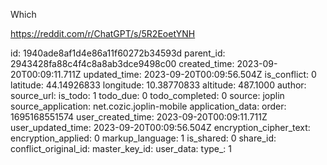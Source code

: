 Which

https://reddit.com/r/ChatGPT/s/5R2EoetYNH

id: 1940ade8af1d4e86a11f60272b34593d
parent_id: 2943428fa88c4f4c8a8ab3dce9498c00
created_time: 2023-09-20T00:09:11.711Z
updated_time: 2023-09-20T00:09:56.504Z
is_conflict: 0
latitude: 44.14926833
longitude: 10.38770833
altitude: 487.1000
author: 
source_url: 
is_todo: 1
todo_due: 0
todo_completed: 0
source: joplin
source_application: net.cozic.joplin-mobile
application_data: 
order: 1695168551574
user_created_time: 2023-09-20T00:09:11.711Z
user_updated_time: 2023-09-20T00:09:56.504Z
encryption_cipher_text: 
encryption_applied: 0
markup_language: 1
is_shared: 0
share_id: 
conflict_original_id: 
master_key_id: 
user_data: 
type_: 1